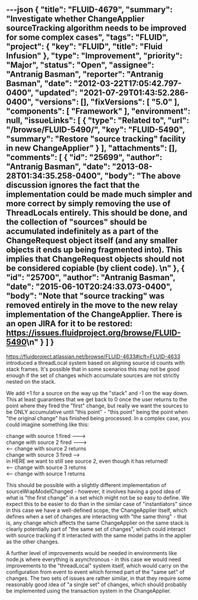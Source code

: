 ---json
{
  "title": "FLUID-4679",
  "summary": "Investigate whether ChangeApplier sourceTracking algorithm needs to be improved for some complex cases",
  "tags": "FLUID",
  "project": {
    "key": "FLUID",
    "title": "Fluid Infusion"
  },
  "type": "Improvement",
  "priority": "Major",
  "status": "Open",
  "assignee": "Antranig Basman",
  "reporter": "Antranig Basman",
  "date": "2012-03-22T17:05:42.797-0400",
  "updated": "2021-07-29T01:43:52.286-0400",
  "versions": [],
  "fixVersions": [
    "5.0"
  ],
  "components": [
    "Framework"
  ],
  "environment": null,
  "issueLinks": [
    {
      "type": "Related to",
      "url": "/browse/FLUID-5490/",
      "key": "FLUID-5490",
      "summary": "Restore \"source tracking\" facility in new ChangeApplier"
    }
  ],
  "attachments": [],
  "comments": [
    {
      "id": "25699",
      "author": "Antranig Basman",
      "date": "2013-08-28T01:34:35.258-0400",
      "body": "The above discussion ignores the fact that the implementation could be made much simpler and more correct by simply removing the use of ThreadLocals entirely. This should be done, and the collection of \"sources\" should be accumulated indefinitely as a part of the ChangeRequest object itself (and any smaller objects it ends up being fragmented into). This implies that ChangeRequest objects should not be considered copiable (by client code).&#x20;\n"
    },
    {
      "id": "25700",
      "author": "Antranig Basman",
      "date": "2015-06-10T20:24:33.073-0400",
      "body": "Note that \"source tracking\" was removed entirely in the move to the new relay implementation of the ChangeApplier. There is an open JIRA for it to be restored: <https://issues.fluidproject.org/browse/FLUID-5490>\n"
    }
  ]
}
---
<https://fluidproject.atlassian.net/browse/FLUID-4633#icft=FLUID-4633> introduced a threadLocal system based on aligning source id counts with stack frames. It's possible that in some scenarios this may not be good enough if the set of changes which accumulate sources are not strictly nested on the stack.

We add +1 for a source on the way up the "stack" and -1 on the way down. This at least guarantees that we get back to 0 once the user returns to the point where they fired the "first" change, but really we want the sources to be ONLY accumulative until "this point" - "this point" being the point when "the original change" has finished being processed. In a complex case, you could imagine something like this:

change with source 1 fired --->\
change with source 2 fired --->\
<-- change with source 2 returns\
change with source 3 fired -->\
in HERE we want to still see source 2, even though it has returned!\
<-- change with source 3 returns\
<-- change with source 1 returns

This should be possible with a slightly different implementation of sourceWrapModelChanged - however, it involves having a good idea of what is "the first change" in a set which might not be so easy to define. We expect this to be easier to do than in the similar case of "instantiators" since in this case we have a well-defined scope, the ChangeApplier itself, which defines when a set of changes are interacting with "the same thing" - that is, any change which affects the same ChangeApplier on the same stack is clearly potentially part of "the same set of changes", which could interact with source tracking if it interacted with the same model paths in the applier as the other changes.

A further level of improvements would be needed in environments like node.js where everything is asynchronous - in this case we would need improvements to the "threadLocal" system itself, which would carry on the configuration from event to event which formed part of the "same set" of changes. The two sets of issues are rather similar, in that they require some reasonably good idea of "a single set" of changes, which should probably be implemented using the transaction system in the ChangeApplier.

        